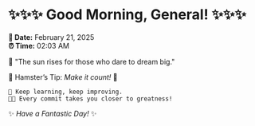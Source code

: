 # ✨✨✨ Good Morning, General! ✨✨✨

**📅 Date:** February 21, 2025  
**⏰ Time:** 02:03 AM  

🌅 "The sun rises for those who dare to dream big."  

🐹 Hamster’s Tip: _Make it count!_ 💪  

```
🚀 Keep learning, keep improving.  
🧑‍💻 Every commit takes you closer to greatness!  
```

✨ *Have a Fantastic Day!* ✨  
